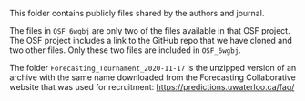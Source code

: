 This folder contains publicly files shared by the authors and journal.

The files in `OSF_6wgbj` are only two of the files available in that OSF project.
The OSF project includes a link to the GitHub repo that we have cloned and two other files.
Only these two files are included in `OSF_6wgbj`. 

The folder `Forecasting_Tournament_2020-11-17` is the unzipped version of an 
archive with the same name downloaded from the Forecasting Collaborative website 
that was used for recruitment: https://predictions.uwaterloo.ca/faq/ 
